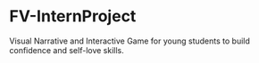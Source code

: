 # FV-InternProject
Visual Narrative and Interactive Game for young students to build confidence and self-love skills.
